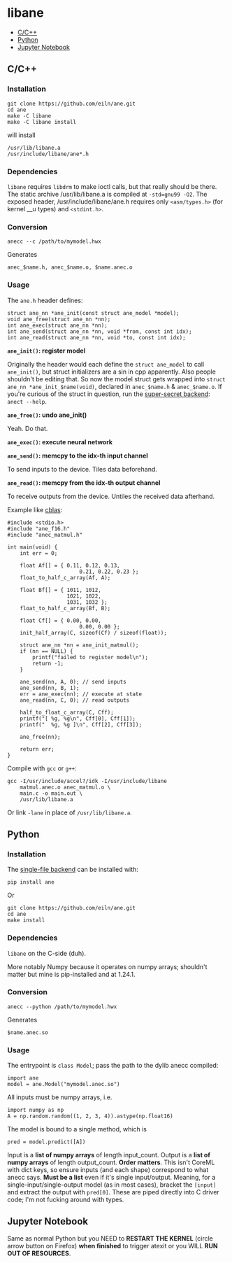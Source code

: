 

# libane

- [C/C++](#cc)
- [Python](#python)
- [Jupyter Notebook](#jupyter-notebook)



## C/C++

### Installation

	git clone https://github.com/eiln/ane.git
	cd ane
	make -C libane
	make -C libane install

will install

	/usr/lib/libane.a
	/usr/include/libane/ane*.h


### Dependencies

`libane` requires `libdrm` to make ioctl calls, but that really should be there.
The static archive /usr/lib/libane.a is compiled at `-std=gnu99 -O2`.
The exposed header, /usr/include/libane/ane.h
requires only `<asm/types.h>` (for kernel __u types) and `<stdint.h>`.


### Conversion

	anecc --c /path/to/mymodel.hwx

Generates

	anec_$name.h, anec_$name.o, $name.anec.o


### Usage

The `ane.h` header defines:

	struct ane_nn *ane_init(const struct ane_model *model);
	void ane_free(struct ane_nn *nn);
	int ane_exec(struct ane_nn *nn);
	int ane_send(struct ane_nn *nn, void *from, const int idx);
	int ane_read(struct ane_nn *nn, void *to, const int idx);


**`ane_init()`: register model**

Originally the header would each define the `struct ane_model`
to call `ane_init()`, but struct initializers are a sin in cpp apparently.
Also people shouldn't be editing that.
So now the model struct gets wrapped into
`struct ane_nn *ane_init_$name(void)`,
declared in `anec_$name.h` & `anec_$name.o`.
If you're curious of the struct in question,
run the [super-secret backend](https://github.com/eiln/anecc/tree/main/anect/anect):
`anect --help`.


**`ane_free()`: undo ane_init()**

Yeah. Do that.


**`ane_exec()`: execute neural network**

**`ane_send()`: memcpy to the idx-th input channel**

To send inputs to the device. Tiles data beforehand.

**`ane_read()`: memcpy from the idx-th output channel**

To receive outputs from the device. Untiles the received data afterhand.


Example like [cblas](https://www.gnu.org/software/gsl/doc/html/cblas.html):


	#include <stdio.h>
	#include "ane_f16.h"
	#include "anec_matmul.h"

	int main(void) {
		int err = 0;

		float Af[] = { 0.11, 0.12, 0.13,
	                       0.21, 0.22, 0.23 };
		float_to_half_c_array(Af, A);

		float Bf[] = { 1011, 1012,
		               1021, 1022,
		               1031, 1032 };
		float_to_half_c_array(Bf, B);

		float Cf[] = { 0.00, 0.00,
	                       0.00, 0.00 };
		init_half_array(C, sizeof(Cf) / sizeof(float));

		struct ane_nn *nn = ane_init_matmul();
		if (nn == NULL) {
			printf("failed to register model\n");
			return -1;
		}

		ane_send(nn, A, 0); // send inputs
		ane_send(nn, B, 1);
		err = ane_exec(nn); // execute at state
		ane_read(nn, C, 0); // read outputs

		half_to_float_c_array(C, Cff);
		printf("[ %g, %g\n", Cff[0], Cff[1]);
		printf("  %g, %g ]\n", Cff[2], Cff[3]);

		ane_free(nn);

		return err;
	}


Compile with `gcc` or `g++`:

	gcc -I/usr/include/accel?/idk -I/usr/include/libane
		matmul.anec.o anec_matmul.o \
		main.c -o main.out \
		/usr/lib/libane.a

Or link `-lane` in place of `/usr/lib/libane.a`.



## Python

### Installation

The [single-file backend](https://github.com/eiln/ane/blob/main/python/ane/__init__.py)
can be installed with:

	pip install ane

Or

	git clone https://github.com/eiln/ane.git
	cd ane
	make install


### Dependencies

`libane` on the C-side (duh).

More notably Numpy because it operates on numpy arrays;
shouldn't matter but mine is pip-installed and at 1.24.1.


### Conversion

	anecc --python /path/to/mymodel.hwx

Generates

	$name.anec.so


### Usage

The entrypoint is `class Model`;
pass the path to the dylib anecc compiled:

	import ane
	model = ane.Model("mymodel.anec.so")

All inputs must be numpy arrays, i.e.

	import numpy as np
	A = np.random.random((1, 2, 3, 4)).astype(np.float16)

The model is bound to a single method, which is

	pred = model.predict([A])

Input is a **list of numpy arrays** of length input_count.
Output is a **list of numpy arrays** of length output_count.
**Order matters**.
This isn't CoreML with dict keys, so 
ensure inputs (and each shape) correspond to what anecc says.
**Must be a list** even if it's single input/output.
Meaning, for a single-input/single-output model (as in most cases),
bracket the `[input]` and extract the output with `pred[0]`.
These are piped directly into C driver code;
I'm not fucking around with types.



## Jupyter Notebook

Same as normal Python
but you NEED to **RESTART THE KERNEL** (circle arrow button on Firefox)
**when finished** to trigger atexit or you WILL **RUN OUT OF RESOURCES**.

